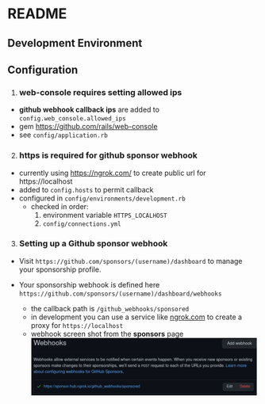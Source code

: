 # README

## Development Environment

## Configuration
1. ### web-console requires setting allowed ips 
- **github webhook callback ips** are added to `config.web_console.allowed_ips`  
- gem https://github.com/rails/web-console
- see `config/application.rb`

2. ### https is required for github sponsor webhook
- currently using https://ngrok.com/ to create public url for https://localhost
- added to `config.hosts` to permit callback
- configured in `config/environments/development.rb`
    - checked in order:
        1. environment variable `HTTPS_LOCALHOST`
        2. `config/connections.yml`

3. ### Setting up a Github sponsor webhook
- Visit `https://github.com/sponsors/(username)/dashboard` to manage your sponsorship profile.

- Your sponsorship webhook is defined here
`https://github.com/sponsors/(username)/dashboard/webhooks`
  - the callback path is `/github_webhooks/sponsored`
  - in development you can use a service like [ngrok.com](https://ngrok.com) to create a proxy for `https://localhost`
  - webhook screen shot from the **sponsors** page
  ![sponsor_webhook.png](./doc/screenshots/sponsor_webhook.png)



 